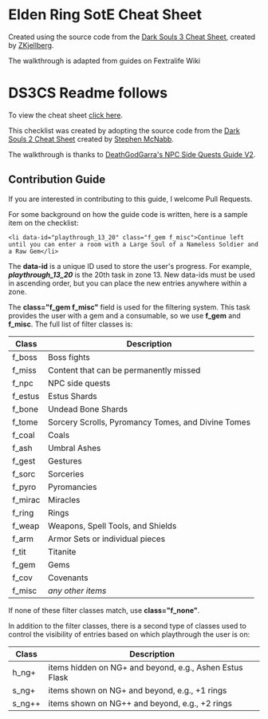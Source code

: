 # Elden Ring SotE Cheat Sheet

Created using the source code from the [Dark Souls 3 Cheat Sheet](https://github.com/ZKjellberg/dark-souls-3-cheat-sheet), created by [ZKjellberg](https://github.com/ZKjellberg).

The walkthrough is adapted from guides on Fextralife Wiki

# DS3CS Readme follows

To view the cheat sheet [click here](http://zkjellberg.github.io/dark-souls-3-cheat-sheet/).

This checklist was created by adopting the source code from the [Dark Souls 2 Cheat Sheet](https://github.com/smcnabb/dark-souls-2-cheat-sheet/tree/gh-pages) created by [Stephen McNabb](https://github.com/smcnabb).

The walkthrough is thanks to [DeathGodGarra's NPC Side Quests Guide V2](https://www.gamefaqs.com/boards/168566-dark-souls-iii/73599466).

## Contribution Guide

If you are interested in contributing to this guide, I welcome Pull Requests.

For some background on how the guide code is written, here is a sample item on the checklist:

```
<li data-id="playthrough_13_20" class="f_gem f_misc">Continue left until you can enter a room with a Large Soul of a Nameless Soldier and a Raw Gem</li>
```

The **data-id** is a unique ID used to store the user's progress. For example, ***playthrough_13_20*** is the 20th task in zone 13. New data-ids must be used in ascending order, but you can place the new entries anywhere within a zone.

The **class="f_gem f_misc"** field is used for the filtering system. This task provides the user with a gem and a consumable, so we use **f_gem** and **f_misc**. The full list of filter classes is:

| Class   | Description |
|---      |--- |
| f_boss  | Boss fights |
| f_miss  | Content that can be permanently missed |
| f_npc   | NPC side quests |
| f_estus | Estus Shards |
| f_bone  | Undead Bone Shards |
| f_tome  | Sorcery Scrolls, Pyromancy Tomes, and Divine Tomes |
| f_coal  | Coals |
| f_ash   | Umbral Ashes |
| f_gest  | Gestures |
| f_sorc  | Sorceries |
| f_pyro  | Pyromancies |
| f_mirac | Miracles |
| f_ring  | Rings |
| f_weap  | Weapons, Spell Tools, and Shields |
| f_arm   | Armor Sets or individual pieces |
| f_tit   | Titanite |
| f_gem   | Gems |
| f_cov   | Covenants |
| f_misc  | *any other items* |

If none of these filter classes match, use **class="f_none"**.

In addition to the filter classes, there is a second type of classes used to control the visibility of entries based on which playthrough the user is on:

| Class  | Description |
|---     |--- |
| h_ng+  | items hidden on NG+ and beyond, e.g., Ashen Estus Flask |
| s_ng+  | items shown on NG+ and beyond, e.g., +1 rings |
| s_ng++ | items shown on NG++ and beyond, e.g., +2 rings |
